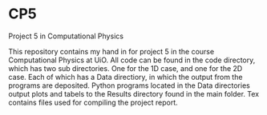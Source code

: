# CP5
Project 5 in Computational Physics

This repository contains my hand in for project 5 in the course Computational Physics at UiO. All code can be found in the code directory, 
which has two sub directories. One for the 1D case, and one for the 2D case. Each of which has a Data directiory, in which 
the output from the programs are deposited. Python programs located in the Data directories output plots and tabels
to the Results directory found in the main folder. Tex contains files used for compiling the project report.
